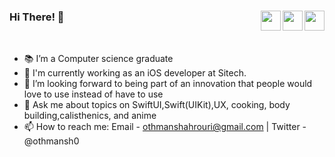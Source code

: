 
### Hi There! 👋  <a href = "mailto: othmanshahrouri@gmail.com"><img align="right" src="https://img.icons8.com/color/48/secured-letter--v1.png" width="32"/></a> <a href="https://twitter.com/othmansh0"><img align="right"  src="https://img.icons8.com/color/48/twitter--v1.png" width="32"/></a><a href="https://www.linkedin.com/in/othmansh0/"><img align="right" src="https://img.icons8.com/color/48/linkedin.png" width="32"/></a>

<br />

- 📚 I’m a Computer science graduate
- 🔭 I'm currently working as an iOS developer at Sitech.
- 🤔 I’m looking forward to being part of an innovation that people would love to use instead of have to use
- 💬 Ask me about topics on SwiftUI,Swift(UIKit),UX, cooking, body building,calisthenics, and anime
- 📫 How to reach me: Email - othmanshahrouri@gmail.com | Twitter - @othmansh0


